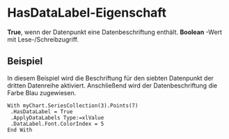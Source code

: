 
# HasDataLabel-Eigenschaft

 **True**, wenn der Datenpunkt eine Datenbeschriftung enthält. **Boolean** -Wert mit Lese-/Schreibzugriff.


## Beispiel

In diesem Beispiel wird die Beschriftung für den siebten Datenpunkt der dritten Datenreihe aktiviert. Anschließend wird der Datenbeschriftung die Farbe Blau zugewiesen.


```
With myChart.SeriesCollection(3).Points(7) 
 .HasDataLabel = True 
 .ApplyDataLabels Type:=xlValue 
 .DataLabel.Font.ColorIndex = 5 
End With
```

